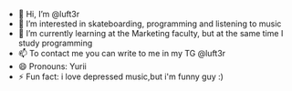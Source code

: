- 👋 Hi, I’m @luft3r
- 👀 I’m interested in skateboarding, programming and listening to music
- 🌱 I’m currently learning at the Marketing faculty, but at the same time I study programming
- 📫 To contact me you can write to me in my TG @luft3r
- 😄 Pronouns: Yurii
- ⚡ Fun fact: i love depressed music,but i'm funny guy :)

<!---
luft3r/luft3r is a ✨ special ✨ repository because its `README.md` (this file) appears on your GitHub profile.
You can click the Preview link to take a look at your changes.
--->
